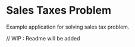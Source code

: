 # Sales Taxes Problem

Example application for solving sales tax problem.

// WIP :  Readme will be added